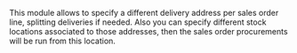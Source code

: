 This module allows to specify a different delivery address per sales
order line, splitting deliveries if needed. Also you can specify
different stock locations associated to those addresses, then the sales
order procurements will be run from this location.
